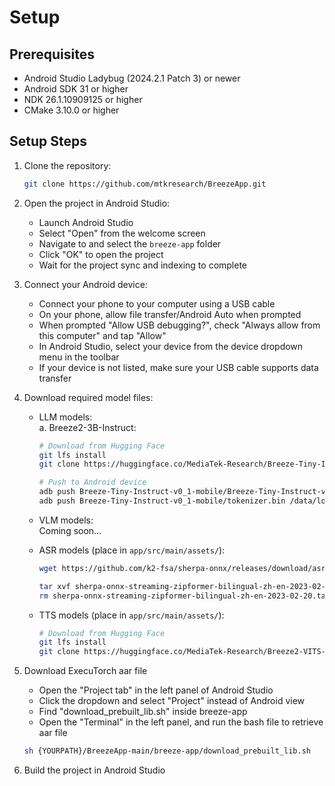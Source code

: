 # Setup

## Prerequisites

- Android Studio Ladybug (2024.2.1 Patch 3) or newer
- Android SDK 31 or higher
- NDK 26.1.10909125 or higher
- CMake 3.10.0 or higher

## Setup Steps

1. Clone the repository:
    ```bash
    git clone https://github.com/mtkresearch/BreezeApp.git
    ```

2. Open the project in Android Studio:
    - Launch Android Studio
    - Select "Open" from the welcome screen
    - Navigate to and select the `breeze-app` folder
    - Click "OK" to open the project
    - Wait for the project sync and indexing to complete

3. Connect your Android device:
    - Connect your phone to your computer using a USB cable
    - On your phone, allow file transfer/Android Auto when prompted
    - When prompted "Allow USB debugging?", check "Always allow from this computer" and tap "Allow"
    - In Android Studio, select your device from the device dropdown menu in the toolbar
    - If your device is not listed, make sure your USB cable supports data transfer

4. Download required model files:
    - LLM models: \
        a. Breeze2-3B-Instruct:
        ```bash
        # Download from Hugging Face
        git lfs install
        git clone https://huggingface.co/MediaTek-Research/Breeze-Tiny-Instruct-v0_1-mobile
        
        # Push to Android device
        adb push Breeze-Tiny-Instruct-v0_1-mobile/Breeze-Tiny-Instruct-v0_1-2048-spin.pte /data/local/tmp/llama/
        adb push Breeze-Tiny-Instruct-v0_1-mobile/tokenizer.bin /data/local/tmp/llama/
        ```

    - VLM models:\
        Coming soon...
        <!-- a. LLaVA-1.5-7B
        ```bash
        # Download from Hugging Face
        git lfs install
        git clone https://huggingface.co/MediaTek-Research/llava-1.5-7b-hf-mobile
        
        # Push to Android device
        adb push llava-1.5-7b-hf-mobile/llava.pte /data/local/tmp/llava/
        adb push llava-1.5-7b-hf-mobile/tokenizer.bin /data/local/tmp/llava/
        ``` -->
    - ASR models (place in `app/src/main/assets/`):
        ```bash
        wget https://github.com/k2-fsa/sherpa-onnx/releases/download/asr-models/sherpa-onnx-streaming-zipformer-bilingual-zh-en-2023-02-20.tar.bz2
        
        tar xvf sherpa-onnx-streaming-zipformer-bilingual-zh-en-2023-02-20.tar.bz2
        rm sherpa-onnx-streaming-zipformer-bilingual-zh-en-2023-02-20.tar.bz2
        ```
    - TTS models (place in `app/src/main/assets/`):
        ```bash
        # Download from Hugging Face
        git lfs install
        git clone https://huggingface.co/MediaTek-Research/Breeze2-VITS-onnx
        ```

5. Download ExecuTorch aar file
    - Open the "Project tab" in the left panel of Android Studio
    - Click the dropdown and select "Project" instead of Android view
    - Find "download_prebuilt_lib.sh" inside breeze-app
    - Open the "Terminal" in the left panel, and run the bash file to retrieve aar file
    ```bash
    sh {YOURPATH}/BreezeApp-main/breeze-app/download_prebuilt_lib.sh
    ```

6. Build the project in Android Studio